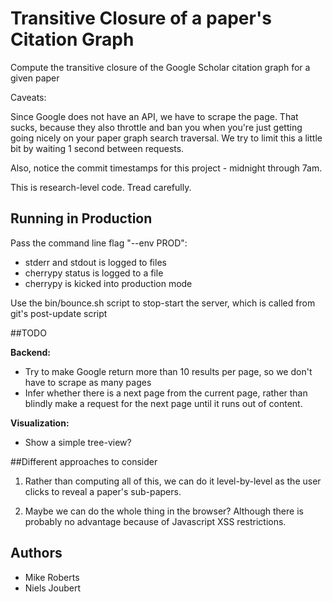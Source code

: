 Transitive Closure of a paper's Citation Graph
==============================================

Compute the transitive closure of the Google Scholar citation graph for a given paper

Caveats:

Since Google does not have an API, we have to scrape the page. That sucks, because they also throttle and ban you when you're just getting going nicely on your paper graph search traversal.  We try to limit this a little bit by waiting 1 second between requests.

Also, notice the commit timestamps for this project - midnight through 7am. 

This is research-level code. Tread carefully.

## Running in Production

Pass the command line flag "--env PROD":
- stderr and stdout is logged to files
- cherrypy status is logged to a file
- cherrypy is kicked into production mode

Use the bin/bounce.sh script to stop-start the server, which is called from git's post-update script

##TODO

**Backend:**

- Try to make Google return more than 10 results per page, so we don't have to scrape as many pages
- Infer whether there is a next page from the current page, rather than blindly make a request for the next page until it runs out of content.

**Visualization:**

- Show a simple tree-view?

##Different approaches to consider

1. Rather than computing all of this, we can do it level-by-level as the user clicks to reveal a paper's sub-papers.

2. Maybe we can do the whole thing in the browser? Although there is probably no advantage because of Javascript XSS restrictions.

## Authors

- Mike Roberts
- Niels Joubert